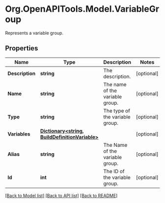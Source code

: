 # Org.OpenAPITools.Model.VariableGroup
Represents a variable group.

## Properties

Name | Type | Description | Notes
------------ | ------------- | ------------- | -------------
**Description** | **string** | The description. | [optional] 
**Name** | **string** | The name of the variable group. | [optional] 
**Type** | **string** | The type of the variable group. | [optional] 
**Variables** | [**Dictionary&lt;string, BuildDefinitionVariable&gt;**](BuildDefinitionVariable.md) |  | [optional] 
**Alias** | **string** | The Name of the variable group. | [optional] 
**Id** | **int** | The ID of the variable group. | [optional] 

[[Back to Model list]](../README.md#documentation-for-models) [[Back to API list]](../README.md#documentation-for-api-endpoints) [[Back to README]](../README.md)

